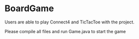 # BoardGame
Users are able to play Connect4 and TicTacToe with the project. 

Please compile all files and run Game.java to start the game
